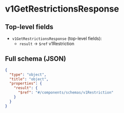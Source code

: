 # v1GetRestrictionsResponse

## Top-level fields
- `v1GetRestrictionsResponse` (top-level fields):
  - `result` → `$ref` v1Restriction

## Full schema (JSON)
```json
{
  "type": "object",
  "title": "object",
  "properties": {
    "result": {
      "$ref": "#/components/schemas/v1Restriction"
    }
  }
}
```
